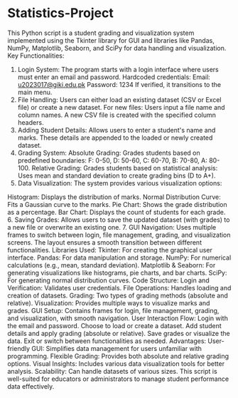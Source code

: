 # Statistics-Project
This Python script is a student grading and visualization system implemented using the Tkinter library for GUI and libraries like Pandas, NumPy, Matplotlib, Seaborn, and SciPy for data handling and visualization.
Key Functionalities:
1. Login System:
The program starts with a login interface where users must enter an email and password.
Hardcoded credentials:
Email: u2023017@giki.edu.pk
Password: 1234
If verified, it transitions to the main menu.
2. File Handling:
Users can either load an existing dataset (CSV or Excel file) or create a new dataset.
For new files:
Users input a file name and column names.
A new CSV file is created with the specified column headers.
3. Adding Student Details:
Allows users to enter a student's name and marks.
These details are appended to the loaded or newly created dataset.
4. Grading System:
Absolute Grading: Grades students based on predefined boundaries:
F: 0-50, D: 50-60, C: 60-70, B: 70-80, A: 80-100.
Relative Grading: Grades students based on statistical analysis:
Uses mean and standard deviation to create grading bins (D to A+).
5. Data Visualization:
The system provides various visualization options:

Histogram: Displays the distribution of marks.
Normal Distribution Curve: Fits a Gaussian curve to the marks.
Pie Chart: Shows the grade distribution as a percentage.
Bar Chart: Displays the count of students for each grade.
6. Saving Grades:
Allows users to save the updated dataset (with grades) to a new file or overwrite an existing one.
7. GUI Navigation:
Uses multiple frames to switch between login, file management, grading, and visualization screens.
The layout ensures a smooth transition between different functionalities.
Libraries Used:
Tkinter: For creating the graphical user interface.
Pandas: For data manipulation and storage.
NumPy: For numerical calculations (e.g., mean, standard deviation).
Matplotlib & Seaborn: For generating visualizations like histograms, pie charts, and bar charts.
SciPy: For generating normal distribution curves.
Code Structure:
Login and Verification:
Validates user credentials.
File Operations:
Handles loading and creation of datasets.
Grading:
Two types of grading methods (absolute and relative).
Visualization:
Provides multiple ways to visualize marks and grades.
GUI Setup:
Contains frames for login, file management, grading, and visualization, with smooth navigation.
User Interaction Flow:
Login with the email and password.
Choose to load or create a dataset.
Add student details and apply grading (absolute or relative).
Save grades or visualize the data.
Exit or switch between functionalities as needed.
Advantages:
User-friendly GUI: Simplifies data management for users unfamiliar with programming.
Flexible Grading: Provides both absolute and relative grading options.
Visual Insights: Includes various data visualization tools for better analysis.
Scalability: Can handle datasets of various sizes.
This script is well-suited for educators or administrators to manage student performance data effectively.
